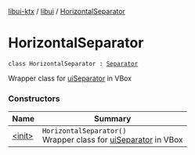 [libui-ktx](../../index.md) / [libui](../index.md) / [HorizontalSeparator](./index.md)

# HorizontalSeparator

`class HorizontalSeparator : `[`Separator`](../-separator/index.md)

Wrapper class for [uiSeparator](#) in VBox

### Constructors

| Name | Summary |
|---|---|
| [&lt;init&gt;](-init-.md) | `HorizontalSeparator()`<br>Wrapper class for [uiSeparator](#) in VBox |

